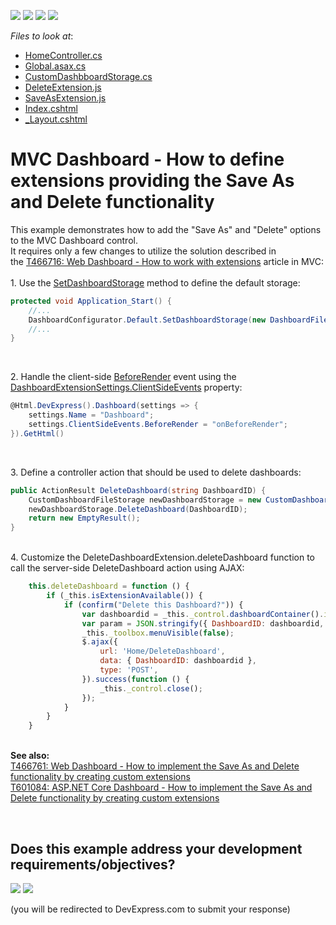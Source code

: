 <!-- default badges list -->
![](https://img.shields.io/endpoint?url=https://codecentral.devexpress.com/api/v1/VersionRange/128579361/16.2.6%2B)
[![](https://img.shields.io/badge/Open_in_DevExpress_Support_Center-FF7200?style=flat-square&logo=DevExpress&logoColor=white)](https://supportcenter.devexpress.com/ticket/details/T504201)
[![](https://img.shields.io/badge/📖_How_to_use_DevExpress_Examples-e9f6fc?style=flat-square)](https://docs.devexpress.com/GeneralInformation/403183)
[![](https://img.shields.io/badge/💬_Leave_Feedback-feecdd?style=flat-square)](#does-this-example-address-your-development-requirementsobjectives)
<!-- default badges end -->
<!-- default file list -->
*Files to look at*:

* [HomeController.cs](./CS/MVC_WebDashboard/Controllers/HomeController.cs)
* [Global.asax.cs](./CS/MVC_WebDashboard/Global.asax.cs)
* [CustomDashbboardStorage.cs](./CS/MVC_WebDashboard/Models/CustomDashbboardStorage.cs)
* [DeleteExtension.js](./CS/MVC_WebDashboard/Scripts/DeleteExtension.js)
* [SaveAsExtension.js](./CS/MVC_WebDashboard/Scripts/SaveAsExtension.js)
* [Index.cshtml](./CS/MVC_WebDashboard/Views/Home/Index.cshtml)
* [_Layout.cshtml](./CS/MVC_WebDashboard/Views/Shared/_Layout.cshtml)
<!-- default file list end -->
# MVC Dashboard - How to define extensions providing the Save As and Delete functionality


<p>This example demonstrates how to add the "Save As" and "Delete" options to the MVC Dashboard control.<br>It requires only a few changes to utilize the solution described in the <a href="https://www.devexpress.com/Support/Center/p/T466716">T466716: Web Dashboard - How to work with extensions</a> article in MVC:<br><br>1. Use the <a href="https://documentation.devexpress.com/Dashboard/DevExpressDashboardWebDashboardConfigurator_SetDashboardStoragetopic.aspx">SetDashboardStorage</a> method to define the default storage:</p>


```cs
protected void Application_Start() {
    //...
    DashboardConfigurator.Default.SetDashboardStorage(new DashboardFileStorage(Server.MapPath("~/App_Data/Dashboards")));
    //...
}
```


<p> </p>
<p>2. Handle the client-side <a href="https://documentation.devexpress.com/#Dashboard/DevExpressDashboardWebScriptsASPxClientDashboard_BeforeRendertopic">BeforeRender</a> event using the <a href="https://documentation.devexpress.com/#Dashboard/DevExpressDashboardWebMvcDashboardExtensionSettings_ClientSideEventstopic">DashboardExtensionSettings.ClientSideEvents</a> property:</p>


```cs
@Html.DevExpress().Dashboard(settings => {
    settings.Name = "Dashboard";
    settings.ClientSideEvents.BeforeRender = "onBeforeRender";
}).GetHtml()

```


<p> </p>
<p>3. Define a controller action that should be used to delete dashboards:</p>


```cs
public ActionResult DeleteDashboard(string DashboardID) {
    CustomDashboardFileStorage newDashboardStorage = new CustomDashboardFileStorage(@"~/App_Data/Dashboards");
    newDashboardStorage.DeleteDashboard(DashboardID);
    return new EmptyResult();
}

```


<p><br>4. Customize the DeleteDashboardExtension.deleteDashboard function to call the server-side DeleteDashboard action using AJAX:</p>


```js
    this.deleteDashboard = function () {
        if (_this.isExtensionAvailable()) {
            if (confirm("Delete this Dashboard?")) {
                var dashboardid = _this._control.dashboardContainer().id;
                var param = JSON.stringify({ DashboardID: dashboardid, ExtensionName: _this.name });
                _this._toolbox.menuVisible(false);
                $.ajax({
                    url: 'Home/DeleteDashboard',
                    data: { DashboardID: dashboardid },
                    type: 'POST',
                }).success(function () {
                    _this._control.close();
                });
            }
        }
    }

```


<p> <br><strong>See also:</strong><br><a href="https://www.devexpress.com/Support/Center/p/T466761">T466761: Web Dashboard - How to implement the Save As and Delete functionality by creating custom extensions</a><br><a href="https://www.devexpress.com/Support/Center/p/T601084">T601084: ASP.NET Core Dashboard - How to implement the Save As and Delete functionality by creating custom extensions</a></p>

<br/>


<!-- feedback -->
## Does this example address your development requirements/objectives?

[<img src="https://www.devexpress.com/support/examples/i/yes-button.svg"/>](https://www.devexpress.com/support/examples/survey.xml?utm_source=github&utm_campaign=mvc-dashboard-custom-save-as-and-delete-extensions&~~~was_helpful=yes) [<img src="https://www.devexpress.com/support/examples/i/no-button.svg"/>](https://www.devexpress.com/support/examples/survey.xml?utm_source=github&utm_campaign=mvc-dashboard-custom-save-as-and-delete-extensions&~~~was_helpful=no)

(you will be redirected to DevExpress.com to submit your response)
<!-- feedback end -->
